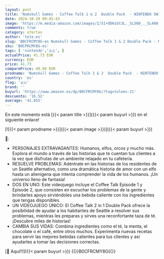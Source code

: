 ```yaml
---
layout: post
title: 'Numskull Games - Coffee Talk 1 & 2  Double Pack  - NINTENDO SWITCH'
date: 2024-10-20 09:45:43
image: 'https://m.media-amazon.com/images/I/51+OD6sbt3L._SL500_._SL400_.jpg'
comments: true
category: ofertas
author: 'tole.es'
slug: 'B0CFRCMY8G-es Numskull Games - Coffee Talk 1 & 2 Double Pack - NINTENDO...'
sku: 'B0CFRCMY8G-es'
tags: [ 'nintendo','🇪🇸', ]
actualPrice: 41.73 EUR
currency: EUR
price: 41.73
comparePrice: 49.99 EUR
prodname: 'Numskull Games - Coffee Talk 1 & 2  Double Pack  - NINTENDO SWITCH'
country: 'es'
flag: '🇪🇸'
brand: ''
buyurl: 'https://www.amazon.es/dp/B0CFRCMY8G/?tag=tolees-21'
descuento: '16.52'
average: '41.855'
---
```


En este momento está [{{< param title >}}]({{< param buyurl >}}) en el siguiente enlace!

[![{{< param prodname >}}]({{< param image >}})]({{< param buyurl >}})

🔎:

- PERSONAJES EXTRAVAGANTES: Humanos, elfos, orcos y mucho más. Explora el mundo a través de las historias que te cuentan tus clientes a la vez que disfrutas de un ambiente relajado en tu cafetería.
- RESUELVE PROBLEMAS: Adéntrate en las historias de los residentes de un Seattle alternativo, como una dramática historia de amor con un elfo hasta un alienígena que intenta comprender la vida de los humanos. ¡Un universo lleno de fantasía!
- DOS EN UNO: Este videojuego incluye el Coffee Talk Episode 1 y Episode 2, que consisten en escuchar los problemas de la gente y brindarles apoyo sirviéndoles una bebida caliente con los ingredientes que tengas disponibles.
- UN VIDEOJUEGO ÚNICO: El Coffee Talk 2 in 1 Double Pack ofrece la posibilidad de ayudar a los habitantes de Seattle a resolver sus problemas, mientras les preparas y sirves una reconfortante taza de té. ¡Descubre miles de historias!
- CAMBIA SUS VIDAS: Combina ingredientes como el té, la menta, el chocolate o el café, entre otros muchos. Experimenta nuevas recetas para servir las mejores bebidas calientes para tus clientes y así ayudarles a tomar las decisiones correctas.

[🛒 Aquí!!!]({{< param buyurl >}})
{{<world>}}B0CFRCMY8G{{</world>}}
